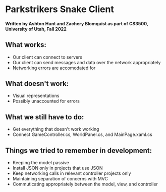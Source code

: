 # Parkstrikers Snake Client
#### Written by Ashton Hunt and Zachery Blomquist as part of CS3500, University of Utah, Fall 2022

## What works:
- Our client can connect to servers
- Our client can send messages and data over the network appropriately
- Networking errors are accomodated for

## What doesn't work:
- Visual representations
- Possibly unaccounted for errors

## What we still have to do:
- Get everything that doesn't work working
- Connect GameController.cs, WorldPanel.cs, and MainPage.xaml.cs

## Things we tried to remember in development:
- Keeping the model passive
- Install JSON only in projects that use JSON
- Keep networking calls in relevant controller projects only
- Maintaining separation of concerns with MVC
- Commuticating appropriately between the model, view, and controller